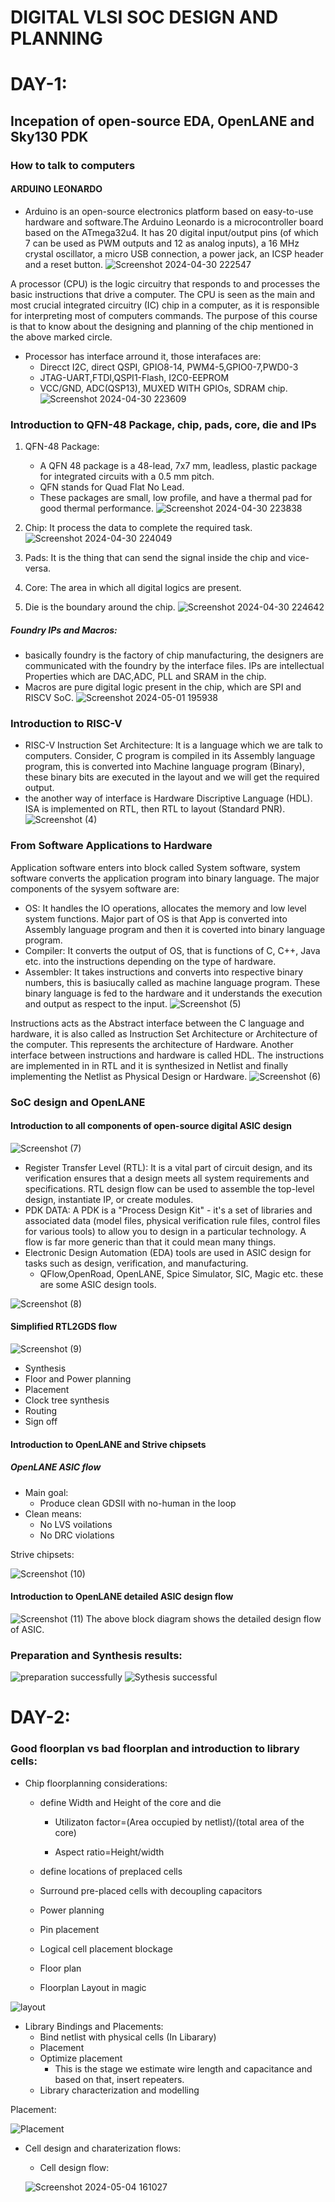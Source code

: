# DIGITAL VLSI SOC DESIGN AND PLANNING
# DAY-1:
## Incepation of open-source EDA, OpenLANE and Sky130 PDK
### How to talk to computers
#### ARDUINO LEONARDO
* Arduino is an open-source electronics platform based on easy-to-use hardware and software.The Arduino Leonardo is a microcontroller board based on the ATmega32u4. It has 20 digital input/output pins (of which 7 can be used as PWM outputs and 12 as analog inputs), a 16 MHz crystal oscillator, a micro USB connection, a power jack, an ICSP header and a reset button.
![Screenshot 2024-04-30 222547](https://github.com/kirankumarmn21/nasscom-vsd-workshop/assets/168124790/96e22bc3-d86a-43aa-a1d9-e0ac788f4e63)

A processor (CPU) is the logic circuitry that responds to and processes the basic instructions that drive a computer. The CPU is seen as the main and most crucial integrated circuitry (IC) chip in a computer, as it is responsible for interpreting most of computers commands. The purpose of this course is that to know about the designing and planning of the chip mentioned in the above marked circle.
* Processor has interface arround it, those interafaces are:
   * Direcct I2C, direct QSPI, GPIO8-14, PWM4-5,GPIO0-7,PWD0-3
   * JTAG-UART,FTDI,QSPI1-Flash, I2C0-EEPROM
   * VCC/GND, ADC(QSP13), MUXED WITH GPIOs, SDRAM chip.
![Screenshot 2024-04-30 223609](https://github.com/kirankumarmn21/nasscom-vsd-workshop/assets/168124790/42928d93-7c39-4ca8-9aa5-e534353d24df)

### Introduction to QFN-48 Package, chip, pads, core, die and IPs
1. QFN-48 Package:
     * A QFN 48 package is a 48-lead, 7x7 mm, leadless, plastic package for integrated circuits with a 0.5 mm pitch.
     * QFN stands for Quad Flat No Lead.
     * These packages are small, low profile, and have a thermal pad for good thermal performance.
![Screenshot 2024-04-30 223838](https://github.com/kirankumarmn21/nasscom-vsd-workshop/assets/168124790/e48c446f-ca47-4df3-bb61-866de2f08eff)

2. Chip: It process the data to complete the required task.![Screenshot 2024-04-30 224049](https://github.com/kirankumarmn21/nasscom-vsd-workshop/assets/168124790/0cd0fd6f-f81d-4c14-bcac-de6f90b54800)

3. Pads: It is the thing that can send the signal inside the chip and vice-versa.
4. Core: The area in which all digital logics are present.
5. Die is the boundary around the chip.
![Screenshot 2024-04-30 224642](https://github.com/kirankumarmn21/nasscom-vsd-workshop/assets/168124790/a051ec07-1009-4789-b2bc-ac55a7b412f1)

##### Foundry IPs and Macros:
  * basically foundry is the factory of chip manufacturing, the designers are communicated with the foundry by the interface files. IPs are intellectual Properties which are DAC,ADC, PLL and SRAM in the chip.
  * Macros are pure digital logic present in the chip, which are SPI and RISCV SoC.
![Screenshot 2024-05-01 195938](https://github.com/kirankumarmn21/nasscom-vsd-workshop/assets/168124790/784f4ed8-048c-468f-bc69-10110257c199)

### Introduction to RISC-V
* RISC-V Instruction Set Architecture: It is a language which we are talk to computers. Consider, C program is compiled in its Assembly language program, this is converted into Machine language program (Binary), these binary bits are executed in the layout and we will get the required output.
* the another way of interface is Hardware Discriptive Language (HDL). ISA is implemented on RTL, then RTL to layout (Standard PNR).
![Screenshot (4)](https://github.com/kirankumarmn21/nasscom-vsd-workshop/assets/168124790/f37e74a8-1ec2-4d59-a744-b989f634ec32)


### From Software Applications to Hardware
Application software enters into block called System software, system software converts the application program into binary language.
The major components of the sysyem software are:
  * OS: It handles the IO operations, allocates the memory and low level system functions. Major part of OS is that App is converted into Assembly language program and then it is coverted into binary language program.
  * Compiler: It converts the output of OS, that is functions of C, C++, Java etc. into the instructions depending on the type of hardware.
  * Assembler: It takes instructions and converts into respective binary numbers, this is basiucally called as machine language program.
These binary language is fed to the hardware and it understands the execution and output as respect to the input.
![Screenshot (5)](https://github.com/kirankumarmn21/nasscom-vsd-workshop/assets/168124790/e929eb4a-e40c-4794-9dc0-25e8d59ed2b2)

Instructions acts as the Abstract interface between the C language and hardware, it is also called as Instruction Set Architecture or Architecture of the computer. This represents the architecture of Hardware.
Another interface between instructions and hardware is called HDL. The instructions are implemented in in RTL and it is synthesized in Netlist and finally implementing the Netlist as Physical Design or Hardware.
![Screenshot (6)](https://github.com/kirankumarmn21/nasscom-vsd-workshop/assets/168124790/07776bad-95fb-49ab-af48-b7d864edc36f)

### SoC design and OpenLANE
#### Introduction to all components of open-source digital ASIC design
![Screenshot (7)](https://github.com/kirankumarmn21/nasscom-vsd-workshop/assets/168124790/faf1055b-b71c-4365-8a21-a303f1642168)
* Register Transfer Level (RTL): It is a vital part of circuit design, and its verification ensures that a design meets all system requirements and specifications. RTL design flow can be used to assemble the top-level design, instantiate IP, or create modules.
* PDK DATA: A PDK is a "Process Design Kit" - it's a set of libraries and associated data (model files, physical verification rule files, control files for various tools) to allow you to design in a particular technology. A flow is far more generic than that it could mean many things.
* Electronic Design Automation (EDA) tools are used in ASIC design for tasks such as design, verification, and manufacturing.
  * QFlow,OpenRoad, OpenLANE, Spice Simulator, SIC, Magic etc. these are some ASIC design tools.

![Screenshot (8)](https://github.com/kirankumarmn21/nasscom-vsd-workshop/assets/168124790/e6c2671b-04af-43a7-a140-e2ba4260cc98)

#### Simplified RTL2GDS flow
![Screenshot (9)](https://github.com/kirankumarmn21/nasscom-vsd-workshop/assets/168124790/5f8866f7-9fd9-4654-9e04-442deedef135)
 * Synthesis
 * Floor and Power planning
 * Placement
 * Clock tree synthesis
 * Routing
 * Sign off
#### Introduction to OpenLANE and Strive chipsets
##### OpenLANE ASIC flow 
   * Main goal:
     * Produce clean GDSII with no-human in the loop
   * Clean means:
     * No LVS voilations
     * No DRC violations

Strive chipsets:

![Screenshot (10)](https://github.com/kirankumarmn21/nasscom-vsd-workshop/assets/168124790/aca1dcbd-6a78-4b95-9761-dcd8a29758a0)

#### Introduction to OpenLANE detailed ASIC design flow
![Screenshot (11)](https://github.com/kirankumarmn21/nasscom-vsd-workshop/assets/168124790/cffb124a-e373-498f-8109-caea7d874fe8)
The above block diagram shows the detailed design flow of ASIC.
### Preparation and Synthesis results:
![preparation successfully](https://github.com/kirankumarmn21/nasscom-vsd-workshop/assets/168124790/ea75981c-6c51-4f5f-8dbf-531d8f69bdf6)
![Sythesis successful](https://github.com/kirankumarmn21/nasscom-vsd-workshop/assets/168124790/0adb755f-2cc1-4b18-9bb7-8289ea9e6b9c)

# DAY-2:
### Good floorplan vs bad floorplan and introduction to library cells: 
  * Chip floorplanning considerations:
    * define Width and Height of the core and die
      
       * Utilizaton factor=(Area occupied by netlist)/(total area of the core)
      
       * Aspect ratio=Height/width
      
    * define locations of preplaced cells
    * Surround pre-placed cells with decoupling capacitors
    * Power planning
    * Pin placement
    * Logical cell placement blockage
    * Floor plan
    * Floorplan Layout in magic

![layout](https://github.com/kirankumarmn21/nasscom-vsd-workshop/assets/168124790/e69d8319-198f-4067-a782-9099fa14c2cc)
  
  * Library Bindings and Placements:
    * Bind netlist with physical cells (In Libarary)
    * Placement
    * Optimize placement
      * This is the stage we estimate wire length and capacitance and based on that, insert repeaters.
    * Library characterization and modelling
  
  Placement:

![Placement](https://github.com/kirankumarmn21/nasscom-vsd-workshop/assets/168124790/1e44f30e-3331-4d88-a689-d311bd40f1b8)

  * Cell design and charaterization flows:
     * Cell design flow:
    
    ![Screenshot 2024-05-04 161027](https://github.com/kirankumarmn21/nasscom-vsd-workshop/assets/168124790/354be99d-2ebb-4e5b-8327-7c0bbb672664)
